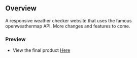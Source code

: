 ## Overview
A responsive weather checker website that uses the famous openweathermap API. More changes and features to come.

### Preview

- View the final product [Here](https://swarajbaral.github.io/WeatherData/Weather/)
